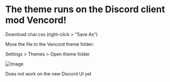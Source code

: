 # The theme runs on the Discord client mod Vencord! 
Download char.css (right-click > "Save As")  

Move the file to the Vencord theme folder:  

Settings > Themes > Open theme folder  

![Image](https://github.com/user-attachments/assets/3ec29d5f-d481-4e3e-b5ab-469e41e2b099)

 Does not work on the new Discord UI yet


